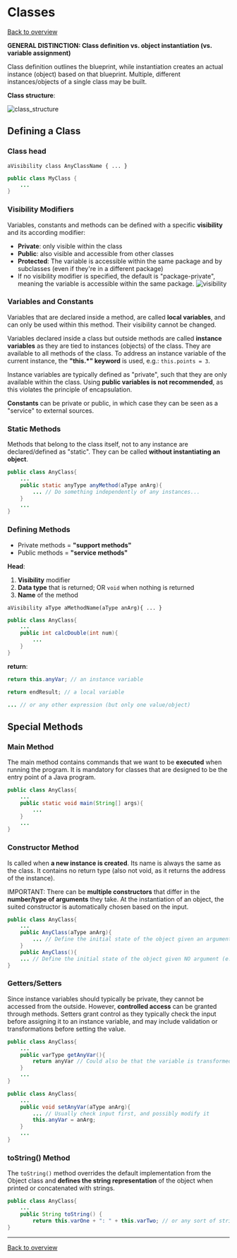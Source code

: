 # Classes
[Back to overview](./00_Java_SyntaxGuide.md)

**GENERAL DISTINCTION: Class definition vs. object instantiation (vs. variable assignment)**

Class definition outlines the blueprint, while instantiation creates an actual instance (object) based on that blueprint. Multiple, different instances/objects of a single class may be built.

**Class structure**:

![class_structure](class_structure.png)

## Defining a Class

### Class head
`aVisibility class AnyClassName { ... }`
```java
public class MyClass {
    ...
}
```

### Visibility Modifiers
Variables, constants and methods can be defined with a specific **visibility** and its according modifier:
- **Private**: only visible within the class
- **Public**: also visible and accessible from other classes
- **Protected**: The variable is accessible within the same package and by subclasses (even if they're in a different package)
- If no visibility modifier is specified, the default is "package-private", meaning the variable is accessible within the same package.
![visibility](visibility.png)

### Variables and Constants
Variables that are declared inside a method, are called **local variables**, and can only be used within this method. Their visibility cannot be changed.

Variables declared inside a class but outside methods are called **instance variables** as they are tied to instances (objects) of the class. They are available to all methods of the class. To address an instance variable of the current instance, the **"this.*" keyword** is used, e.g.: `this.points = 3`.

Instance variables are typically defined as "private", such that they are only available within the class. Using **public variables is not recommended**, as this violates the principle of encapsulation.

**Constants** can be private or public, in which case they can be seen as a "service" to external sources.

### Static Methods
Methods that belong to the class itself, not to any instance are declared/defined as "static". They can be called **without instantiating an object**.

```java
public class AnyClass{
    ...
    public static anyType anyMethod(aType anArg){
        ... // Do something independently of any instances...
    }
    ...
}
```

### Defining Methods
- Private methods = **"support methods"**
- Public methods = **"service methods"**

**Head**:

1. **Visibility** modifier
2. **Data type** that is returned; OR `void` when nothing is returned
3. **Name** of the method

`aVisibility aType aMethodName(aType anArg){ ... }`
```java
public class AnyClass{
    ...
    public int calcDouble(int num){
        ...
    }
}
```

**return**:
```java
return this.anyVar; // an instance variable

return endResult; // a local variable

... // or any other expression (but only one value/object)
```

## Special Methods

### Main Method
The main method contains commands that we want to be **executed** when running the program. It is mandatory for classes that are designed to be the entry point of a Java program.
```java
public class AnyClass{
    ...
    public static void main(String[] args){
        ...
    }
    ...
}
```

### Constructor Method
Is called when **a new instance is created**. Its name is always the same as the class. It contains no return type (also not void, as it returns the address of the instance).

IMPORTANT: There can be **multiple constructors** that differ in the **number/type of arguments** they take. At the instantiation of an object, the suited constructor is automatically chosen based on the input.

```java
public class AnyClass{
    ...
    public AnyClass(aType anArg){
        ... // Define the initial state of the object given an argument
    }
    public AnyClass(){
    ... // Define the initial state of the object given NO argument (e.g. using default values)
}
```

### Getters/Setters
Since instance variables should typically be private, they cannot be accessed from the outside. However, **controlled access** can be granted through methods. Setters grant control as they typically check the input before assigning it to an instance variable, and may include validation or transformations before setting the value.
```java
public class AnyClass{
    ...
    public varType getAnyVar(){
        return anyVar // Could also be that the variable is transformed before...
    }
    ...
}
```
```java
public class AnyClass{
    ...
    public void setAnyVar(aType anArg){
        ... // Usually check input first, and possibly modify it
        this.anyVar = anArg;
    }
    ...
}
```

### toString() Method
The `toString()` method overrides the default implementation from the Object class and **defines the string representation** of the object when printed or concatenated with strings.
```java
public class AnyClass{
    ...
    public String toString() {
        return this.varOne + ": " + this.varTwo; // or any sort of string describing the object
}
```

---

[Back to overview](./00_Java_SyntaxGuide.md)
